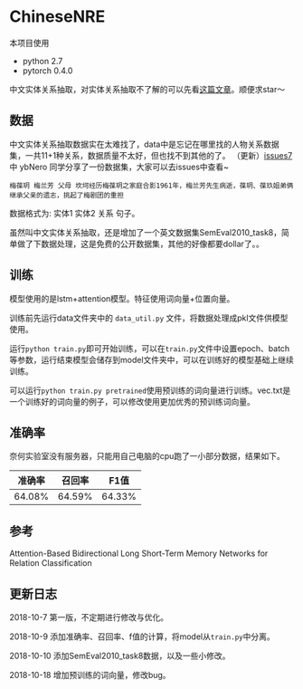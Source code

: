 # ChineseNRE

本项目使用
+ python 2.7
+ pytorch 0.4.0

中文实体关系抽取，对实体关系抽取不了解的可以先看<a href="https://blog.csdn.net/buppt/article/details/82961979">这篇文章</a>。顺便求star～

## 数据
中文实体关系抽取数据实在太难找了，data中是忘记在哪里找的人物关系数据集，一共11+1种关系，数据质量不太好，但也找不到其他的了。 （更新）<a href="https://github.com/buppt/ChineseNRE/issues/7">issues7</a>中 ybNero 同学分享了一份数据集，大家可以去issues中查看~
```
梅葆玥	梅兰芳	父母 坎坷经历梅葆玥之家庭合影1961年，梅兰芳先生病逝，葆玥、葆玖姐弟俩继承父亲的遗志，挑起了梅剧团的重担
```

数据格式为: 实体1 实体2 关系 句子。

虽然叫中文实体关系抽取，还是增加了一个英文数据集SemEval2010_task8，简单做了下数据处理，这是免费的公开数据集，其他的好像都要dollar了。。

## 训练
模型使用的是lstm+attention模型。特征使用词向量+位置向量。

训练前先运行data文件夹中的 `data_util.py` 文件，将数据处理成pkl文件供模型使用。

运行`python train.py`即可开始训练，可以在`train.py`文件中设置epoch、batch等参数，运行结束模型会储存到model文件夹中，可以在训练好的模型基础上继续训练。

可以运行`python train.py pretrained`使用预训练的词向量进行训练。vec.txt是一个训练好的词向量的例子，可以修改使用更加优秀的预训练词向量。

## 准确率
奈何实验室没有服务器，只能用自己电脑的cpu跑了一小部分数据，结果如下。

| 准确率 | 召回率 | F1值 |
| ------ | ------ | ------ |
| 64.08% | 64.59% | 64.33% |



## 参考
Attention-Based Bidirectional Long Short-Term Memory Networks for Relation Classification

## 更新日志
2018-10-7 第一版，不定期进行修改与优化。

2018-10-9 添加准确率、召回率、f值的计算，将model从`train.py`中分离。

2018-10-10 添加SemEval2010_task8数据，以及一些小修改。

2018-10-18 增加预训练的词向量，修改bug。

